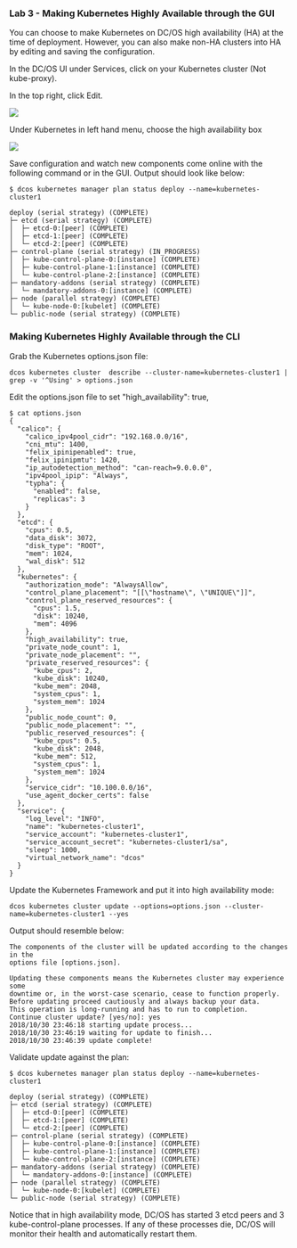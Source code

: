 ### Lab 3 - Making Kubernetes Highly Available through the GUI

You can choose to make Kubernetes on DC/OS high availability (HA) at the time of deployment. However, you can also make non-HA clusters into HA by editing and saving the configuration. 

In the DC/OS UI under Services, click on your Kubernetes cluster (Not kube-proxy). 

In the top right, click Edit.

![](https://i.imgur.com/2dYmVLp.png)

Under Kubernetes in left hand menu, choose the high availability box

![](https://i.imgur.com/PkGHHlJ.png)

Save configuration and watch new components come online with the following command or in the GUI. Output should look like below:

```
$ dcos kubernetes manager plan status deploy --name=kubernetes-cluster1

deploy (serial strategy) (COMPLETE)
├─ etcd (serial strategy) (COMPLETE)
│  ├─ etcd-0:[peer] (COMPLETE)
│  ├─ etcd-1:[peer] (COMPLETE)
│  └─ etcd-2:[peer] (COMPLETE)
├─ control-plane (serial strategy) (IN_PROGRESS)
│  ├─ kube-control-plane-0:[instance] (COMPLETE)
│  ├─ kube-control-plane-1:[instance] (COMPLETE)
│  └─ kube-control-plane-2:[instance] (COMPLETE)
├─ mandatory-addons (serial strategy) (COMPLETE)
│  └─ mandatory-addons-0:[instance] (COMPLETE)
├─ node (parallel strategy) (COMPLETE)
│  └─ kube-node-0:[kubelet] (COMPLETE)
└─ public-node (serial strategy) (COMPLETE)

```

### Making Kubernetes Highly Available through the CLI

Grab the Kubernetes options.json file:

```
dcos kubernetes cluster  describe --cluster-name=kubernetes-cluster1 | grep -v '^Using' > options.json
```

Edit the options.json file to set "high_availability": true,

```
$ cat options.json
{
  "calico": {
    "calico_ipv4pool_cidr": "192.168.0.0/16",
    "cni_mtu": 1400,
    "felix_ipinipenabled": true,
    "felix_ipinipmtu": 1420,
    "ip_autodetection_method": "can-reach=9.0.0.0",
    "ipv4pool_ipip": "Always",
    "typha": {
      "enabled": false,
      "replicas": 3
    }
  },
  "etcd": {
    "cpus": 0.5,
    "data_disk": 3072,
    "disk_type": "ROOT",
    "mem": 1024,
    "wal_disk": 512
  },
  "kubernetes": {
    "authorization_mode": "AlwaysAllow",
    "control_plane_placement": "[[\"hostname\", \"UNIQUE\"]]",
    "control_plane_reserved_resources": {
      "cpus": 1.5,
      "disk": 10240,
      "mem": 4096
    },
    "high_availability": true,
    "private_node_count": 1,
    "private_node_placement": "",
    "private_reserved_resources": {
      "kube_cpus": 2,
      "kube_disk": 10240,
      "kube_mem": 2048,
      "system_cpus": 1,
      "system_mem": 1024
    },
    "public_node_count": 0,
    "public_node_placement": "",
    "public_reserved_resources": {
      "kube_cpus": 0.5,
      "kube_disk": 2048,
      "kube_mem": 512,
      "system_cpus": 1,
      "system_mem": 1024
    },
    "service_cidr": "10.100.0.0/16",
    "use_agent_docker_certs": false
  },
  "service": {
    "log_level": "INFO",
    "name": "kubernetes-cluster1",
    "service_account": "kubernetes-cluster1",
    "service_account_secret": "kubernetes-cluster1/sa",
    "sleep": 1000,
    "virtual_network_name": "dcos"
  }
}

```

Update the Kubernetes Framework and put it into high availability mode:

```
dcos kubernetes cluster update --options=options.json --cluster-name=kubernetes-cluster1 --yes
```

Output should resemble below:

```
The components of the cluster will be updated according to the changes in the
options file [options.json].

Updating these components means the Kubernetes cluster may experience some
downtime or, in the worst-case scenario, cease to function properly.
Before updating proceed cautiously and always backup your data.
This operation is long-running and has to run to completion.
Continue cluster update? [yes/no]: yes
2018/10/30 23:46:18 starting update process...
2018/10/30 23:46:19 waiting for update to finish...
2018/10/30 23:46:39 update complete!
```

Validate update against the plan:

```
$ dcos kubernetes manager plan status deploy --name=kubernetes-cluster1

deploy (serial strategy) (COMPLETE)
├─ etcd (serial strategy) (COMPLETE)
│  ├─ etcd-0:[peer] (COMPLETE)
│  ├─ etcd-1:[peer] (COMPLETE)
│  └─ etcd-2:[peer] (COMPLETE)
├─ control-plane (serial strategy) (COMPLETE)
│  ├─ kube-control-plane-0:[instance] (COMPLETE)
│  ├─ kube-control-plane-1:[instance] (COMPLETE)
│  └─ kube-control-plane-2:[instance] (COMPLETE)
├─ mandatory-addons (serial strategy) (COMPLETE)
│  └─ mandatory-addons-0:[instance] (COMPLETE)
├─ node (parallel strategy) (COMPLETE)
│  └─ kube-node-0:[kubelet] (COMPLETE)
└─ public-node (serial strategy) (COMPLETE)

```
Notice that in high availability mode, DC/OS has started 3 etcd peers and 3 kube-control-plane processes. If any of these processes die, DC/OS will monitor their health and automatically restart them.

